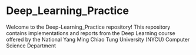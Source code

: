 # Deep_Learning_Practice
Welcome to the Deep-Learning_Practice repository! This repository contains implementations and reports from the Deep Learning course offered by the National Yang Ming Chiao Tung University (NYCU) Computer Science Department
